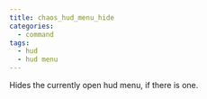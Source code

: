 ```yaml
---
title: chaos_hud_menu_hide
categories:
  - command
tags:
  - hud
  - hud menu
---
```


Hides the currently open hud menu, if there is one.
